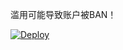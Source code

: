 滥用可能导致账户被BAN！


[![Deploy](https://www.herokucdn.com/deploy/button.png)](https://dashboard.heroku.com/new?template=https://github.com/YfsreBgjdu/Xwryrn-YXF) 
